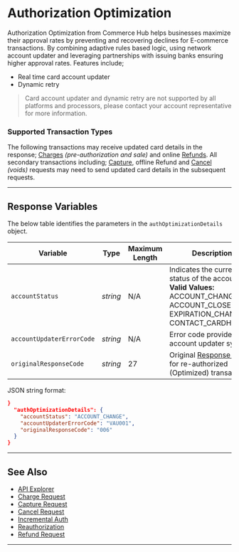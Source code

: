 # Authorization Optimization

Authorization Optimization from Commerce Hub helps businesses maximize their approval rates by preventing and recovering declines for E-commerce transactions. By combining adaptive rules based logic, using network account updater and leveraging partnerships with issuing banks ensuring higher approval rates. Features include;

- Real time card account updater 
- Dynamic retry
<!---
- Batch card account updater (Not in scope)
- Deferred retry (Not in scope)
- Enhanced data (Not in scope)
-->

<!-- theme: warning -->
> Card account updater and dynamic retry are not supported by all platforms and processors, please contact your account representative for more information.

### Supported Transaction Types
The following transactions may receive updated card details in the response; [Charges](?path=docs/Resources/API-Documents/Payments/Charges.md) *(pre-authorization and sale)* and online [Refunds](?path=docs/Resources/API-Documents/Payments/Refund.md). All secondary transactions including; [Capture](?path=docs/Resources/API-Documents/Payments/Capture.md), offline Refund and [Cancel](?path=docs/Resources/API-Documents/Payments/Cancel.md) *(voids)* requests may need to send updated card details in the subsequent requests.

---

## Response Variables

<!--
type: tab
title: authOptimizationDetails
-->

The below table identifies the parameters in the `authOptimizationDetails` object.

| Variable | Type| Maximum Length | Description |
|---------|----------|----------------|---------|
| `accountStatus` | *string* | N/A | Indicates the current status of the account. **Valid Values:** ACCOUNT_CHANGE, ACCOUNT_CLOSED, EXPIRATION_CHANGE, CONTACT_CARDHOLDER |
| `accountUpdaterErrorCode` | *string* | N/A | Error code provided the account updater system.|
| `originalResponseCode` | *string* | 27 | Original [Response Code](?path=docs/Resources/Guides/Response-Codes/Response-Code.md) for re-authorized (Optimized) transaction. |

<!--
type: tab
title: JSON Example
-->

JSON string format:

``` json
}
  "authOptimizationDetails": {
    "accountStatus": "ACCOUNT_CHANGE",
    "accountUpdaterErrorCode": "VAU001",
    "originalResponseCode": "006"
  }
}
```

<!-- type: tab-end -->



---

## See Also

- [API Explorer](../api/?type=post&path=/payments/v1/charges)
- [Charge Request](?path=docs/Resources/API-Documents/Payments/Charges.md)
- [Capture Request](?path=docs/Resources/API-Documents/Payments/Capture.md)
- [Cancel Request](?path=docs/Resources/API-Documents/Payments/Cancel.md)
- [Incremental Auth](?path=docs/Resources/Guides/Authorizations/Incremental-Auth.md)
- [Reauthorization](?path=docs/Resources/Guides/Authorizations/Re-Auth.md)
- [Refund Request](?path=docs/Resources/API-Documents/Payments/Refund.md)

---